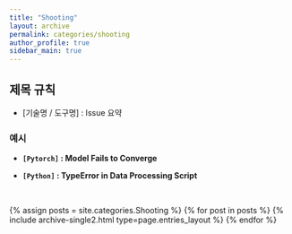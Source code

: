 ```yaml
---
title: "Shooting"
layout: archive
permalink: categories/shooting
author_profile: true
sidebar_main: true
---
```


## 제목 규칙

- [기술명 / 도구명] : Issue 요약

### 예시

- **`[Pytorch]` : Model Fails to Converge**

- **`[Python]` : TypeError in Data Processing Script**


<br>

{% assign posts = site.categories.Shooting %}
{% for post in posts %} {% include archive-single2.html type=page.entries_layout %} {% endfor %}
